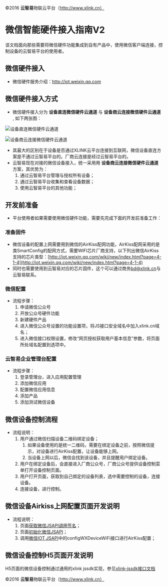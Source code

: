 ©2016  **云智易**物联云平台（http://www.xlink.cn）

# 微信智能硬件接入指南V2

该文档面向那些需要将微信硬件功能集成到自有产品中，使用微信客户端连接，控制设备的云智易平台的使用者。

## 微信硬件接入

* 微信硬件服务介绍：<a name="http://iot.weixin.qq.com">http://iot.weixin.qq.com</a>

## 微信硬件接入方式

* 微信硬件接入分为 **设备直连微信硬件云通道** 与 **设备商云连接微信硬件云通道** , 如下两张图：

![设备直连微信硬件云通道](http://iot.weixin.qq.com/wiki/static/image/new-2-2_0.png)

![设备商云连接微信硬件云通道](http://iot.weixin.qq.com/wiki/static/image/new-2-2_1.png)

* 其最大的区别在于设备是否通过XLINK云平台连接到互联网，微信设备直连方案是不通过云智易平台的。厂商云连接是经过云智易平台的。
* 云智易现在对接的微信设备接入，统一采用用 **设备商云连接微信硬件云通道** 方案，其优势为：
	1. 通过云智易平台管理与授权所有设备；
	2. 通过云智易平台收集和查看设备数据；
	3. 使用云智易平台的其他功能；

## 开发前准备

* 平台使用者如果需要使用微信硬件功能，需要先完成下面的开发前准备工作：

### 准备固件

* 微信设备的配置上网需要用到微信的AirKiss配网功能，AirKiss配网采用的是类SmartConfig的配网方式，需要WIFI芯片厂商支持，以下列出微信AirKiss支持的芯片类型：[http://iot.weixin.qq.com/wiki/new/index.html?page=4-1-4](http://iot.weixin.qq.com/wiki/new/index.html?page=4-1-4)
* 同时也需要使用到云智易对应的芯片固件，这个可以通过商务<bd@xlink.cn>与云智易联系。

### 微信配置

* 流程步骤：
	1. 申请微信公众号
	2. 开放公众号硬件功能
	3. 新建硬件产品
	4. 进入微信公众号设置的功能设置项，将JS接口安全域名中加入xlink.cn域名；
	5. 进入微信接口权限设置，修改“网页授权获取用户基本信息”参数，将页面所处域名配置到选项中。

### 云智易企业管理台配置

* 流程步骤：
	1. 登录管理台，进入应用配置管理
	2. 添加微信应用
	3. 配置微信应用信息
	4. 添加产品
	5. 添加测试微信设备

## 微信设备控制流程

* 流程说明：
	1. 用户通过微信扫描设备二维码绑定设备；
		1. 如果设备使用的是统一二维码，需要在绑定设备之前，按照微信提示，对设备进行AirKiss配置，让设备能够上网。
		2. 当设备上网以后，微信会找到该设备，并且提醒用户绑定设备。
	2. 用户在绑定设备后，会直接进入厂商公众号，厂商公众号提供设备控制菜单打开设备控制页面。
	3. 用户打开页面，获取到自己绑定的设备列表，选中需要控制的设备，连接设备。
	4. 连接设备，进行控制。

## 微信设备Airkiss上网配置页面开发说明

* 流程说明：
	1. 页面[获取微信JSAPI调用签名](#url_signature)；
	2. 页面[初始化微信JSAPI](https://mp.weixin.qq.com/wiki/7/1c97470084b73f8e224fe6d9bab1625b.html#JSSDK.E4.BD.BF.E7.94.A8.E6.AD.A5.E9.AA.A4)；
	3. 调用[微信IOT JSAPI](http://iot.weixin.qq.com/wiki/doc/both/微信硬件JSAPI介绍文档1.0.5.pdf)中的configWXDeviceWiFi接口进行AirKiss配置；
	

## 微信设备控制H5页面开发说明

H5页面的微信设备控制通过通用的xlink jssdk实现，参见[xlink-jssdk接口文档](https://github.com/xlink-corp/JS-SDK/blob/develop/docs/xlink-jssdk接口文档.md#env-wechat)

©2016  **云智易**物联云平台（http://www.xlink.cn）
